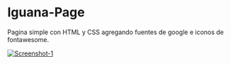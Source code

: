 # Iguana-Page
Pagina simple con HTML y CSS agregando fuentes de google e iconos de fontawesome.

<a href="https://danielecn.github.io/Iguana-Page/"><img src="https://i.ibb.co/k01Z71X/Screenshot-1.png" alt="Screenshot-1" border="0" /></a>
